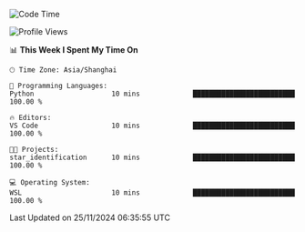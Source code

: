<!--START_SECTION:waka-->
![Code Time](http://img.shields.io/badge/Code%20Time-2%2C129%20hrs%2018%20mins-blue)

![Profile Views](http://img.shields.io/badge/Profile%20Views-5-blue)

📊 **This Week I Spent My Time On** 

```text
🕑︎ Time Zone: Asia/Shanghai

💬 Programming Languages: 
Python                   10 mins             █████████████████████████   100.00 % 

🔥 Editors: 
VS Code                  10 mins             █████████████████████████   100.00 % 

🐱‍💻 Projects: 
star_identification      10 mins             █████████████████████████   100.00 % 

💻 Operating System: 
WSL                      10 mins             █████████████████████████   100.00 % 
```


 Last Updated on 25/11/2024 06:35:55 UTC
<!--END_SECTION:waka-->